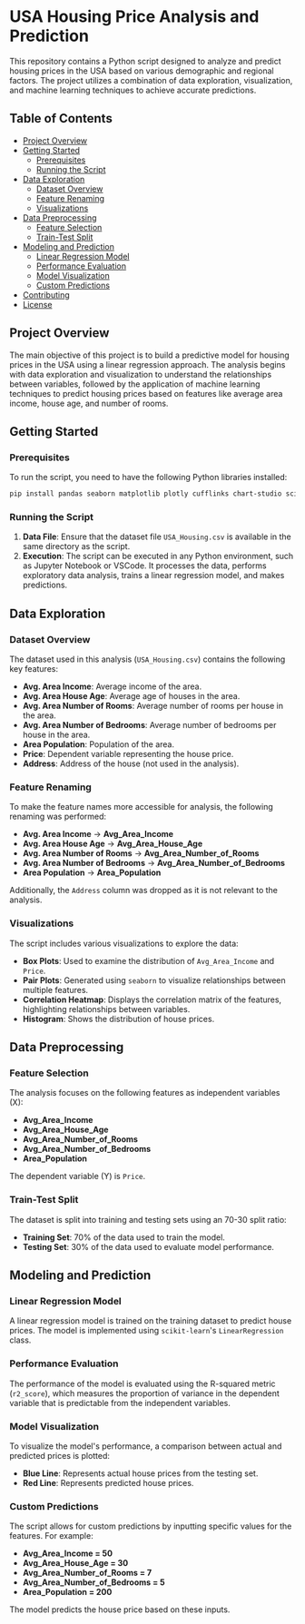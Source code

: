 
# USA Housing Price Analysis and Prediction

This repository contains a Python script designed to analyze and predict housing prices in the USA based on various demographic and regional factors. The project utilizes a combination of data exploration, visualization, and machine learning techniques to achieve accurate predictions.

## Table of Contents

- [Project Overview](#project-overview)
- [Getting Started](#getting-started)
  - [Prerequisites](#prerequisites)
  - [Running the Script](#running-the-script)
- [Data Exploration](#data-exploration)
  - [Dataset Overview](#dataset-overview)
  - [Feature Renaming](#feature-renaming)
  - [Visualizations](#visualizations)
- [Data Preprocessing](#data-preprocessing)
  - [Feature Selection](#feature-selection)
  - [Train-Test Split](#train-test-split)
- [Modeling and Prediction](#modeling-and-prediction)
  - [Linear Regression Model](#linear-regression-model)
  - [Performance Evaluation](#performance-evaluation)
  - [Model Visualization](#model-visualization)
  - [Custom Predictions](#custom-predictions)
- [Contributing](#contributing)
- [License](#license)

## Project Overview

The main objective of this project is to build a predictive model for housing prices in the USA using a linear regression approach. The analysis begins with data exploration and visualization to understand the relationships between variables, followed by the application of machine learning techniques to predict housing prices based on features like average area income, house age, and number of rooms.

## Getting Started

### Prerequisites

To run the script, you need to have the following Python libraries installed:

```bash
pip install pandas seaborn matplotlib plotly cufflinks chart-studio scikit-learn
```

### Running the Script

1. **Data File**: Ensure that the dataset file `USA_Housing.csv` is available in the same directory as the script.
2. **Execution**: The script can be executed in any Python environment, such as Jupyter Notebook or VSCode. It processes the data, performs exploratory data analysis, trains a linear regression model, and makes predictions.

## Data Exploration

### Dataset Overview

The dataset used in this analysis (`USA_Housing.csv`) contains the following key features:
- **Avg. Area Income**: Average income of the area.
- **Avg. Area House Age**: Average age of houses in the area.
- **Avg. Area Number of Rooms**: Average number of rooms per house in the area.
- **Avg. Area Number of Bedrooms**: Average number of bedrooms per house in the area.
- **Area Population**: Population of the area.
- **Price**: Dependent variable representing the house price.
- **Address**: Address of the house (not used in the analysis).

### Feature Renaming

To make the feature names more accessible for analysis, the following renaming was performed:
- **Avg. Area Income** -> **Avg_Area_Income**
- **Avg. Area House Age** -> **Avg_Area_House_Age**
- **Avg. Area Number of Rooms** -> **Avg_Area_Number_of_Rooms**
- **Avg. Area Number of Bedrooms** -> **Avg_Area_Number_of_Bedrooms**
- **Area Population** -> **Area_Population**

Additionally, the `Address` column was dropped as it is not relevant to the analysis.

### Visualizations

The script includes various visualizations to explore the data:
- **Box Plots**: Used to examine the distribution of `Avg_Area_Income` and `Price`.
- **Pair Plots**: Generated using `seaborn` to visualize relationships between multiple features.
- **Correlation Heatmap**: Displays the correlation matrix of the features, highlighting relationships between variables.
- **Histogram**: Shows the distribution of house prices.

## Data Preprocessing

### Feature Selection

The analysis focuses on the following features as independent variables (X):
- **Avg_Area_Income**
- **Avg_Area_House_Age**
- **Avg_Area_Number_of_Rooms**
- **Avg_Area_Number_of_Bedrooms**
- **Area_Population**

The dependent variable (Y) is `Price`.

### Train-Test Split

The dataset is split into training and testing sets using an 70-30 split ratio:
- **Training Set**: 70% of the data used to train the model.
- **Testing Set**: 30% of the data used to evaluate model performance.

## Modeling and Prediction

### Linear Regression Model

A linear regression model is trained on the training dataset to predict house prices. The model is implemented using `scikit-learn`'s `LinearRegression` class.

### Performance Evaluation

The performance of the model is evaluated using the R-squared metric (`r2_score`), which measures the proportion of variance in the dependent variable that is predictable from the independent variables.

### Model Visualization

To visualize the model's performance, a comparison between actual and predicted prices is plotted:
- **Blue Line**: Represents actual house prices from the testing set.
- **Red Line**: Represents predicted house prices.

### Custom Predictions

The script allows for custom predictions by inputting specific values for the features. For example:
- **Avg_Area_Income = 50**
- **Avg_Area_House_Age = 30**
- **Avg_Area_Number_of_Rooms = 7**
- **Avg_Area_Number_of_Bedrooms = 5**
- **Area_Population = 200**

The model predicts the house price based on these inputs.

